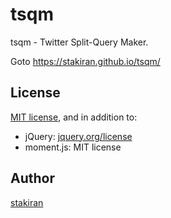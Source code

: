 # tsqm
tsqm - Twitter Split-Query Maker.

Goto https://stakiran.github.io/tsqm/

## License
[MIT license](LICENSE), and in addition to:

- jQuery: [jquery.org/license](https://jquery.org/license/)
- moment.js: MIT license

## Author
[stakiran](https://github.com/stakiran)
